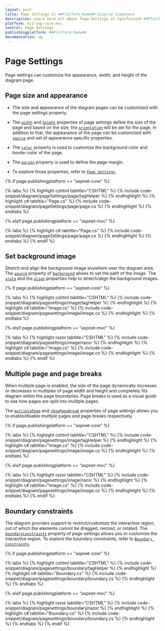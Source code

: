 ```yaml
---
layout: post
title: Page Settings in ##Platform_Name## Diagram Component
description: Learn here all about Page Settings in Syncfusion® ##Platform_Name## Diagram component of Syncfusion Essential® JS 2 and more.
platform: ej2-asp-core-mvc
control: Page Settings
publishingplatform: ##Platform_Name##
documentation: ug
---
```



# Page Settings

Page settings can customize the appearance, width, and height of the diagram page.

## Page size and appearance

* The size and appearance of the diagram pages can be customized with the page settings property.

* The [`width`](https://help.syncfusion.com/cr/aspnetcore-js2/Syncfusion.EJ2.Diagrams.DiagramPageSettings.html#Syncfusion_EJ2_Diagrams_DiagramPageSettings_Width) and [`height`](https://help.syncfusion.com/cr/aspnetcore-js2/Syncfusion.EJ2.Diagrams.DiagramPageSettings.html#Syncfusion_EJ2_Diagrams_DiagramPageSettings_Height) properties of page settings define the size of the page and based on the size, the [`orientation`](https://help.syncfusion.com/cr/aspnetcore-js2/Syncfusion.EJ2.Diagrams.DiagramPageSettings.html#Syncfusion_EJ2_Diagrams_DiagramPageSettings_Orientation) will be set for the page. In addition to that, the appearance of the page can be customized with [`source`](https://help.syncfusion.com/cr/aspnetcore-js2/Syncfusion.EJ2.Diagrams.DiagramBackground.html#Syncfusion_EJ2_Diagrams_DiagramBackground_Source) and set of appearance specific properties.

* The [`color`](https://help.syncfusion.com/cr/aspnetcore-js2/Syncfusion.EJ2.Diagrams.DiagramBackground.html#Syncfusion_EJ2_Diagrams_DiagramBackground_Color) property is used to customize the background color and border color of the page.

* The [`margin`](https://help.syncfusion.com/cr/aspnetcore-js2/Syncfusion.EJ2.Diagrams.DiagramPageSettings.html#Syncfusion_EJ2_Diagrams_DiagramPageSettings_Margin) property is used to define the page margin.

* To explore those properties, refer to [`Page Settings`](https://help.syncfusion.com/cr/aspnetcore-js2/Syncfusion.EJ2.Diagrams.DiagramPageSettings.htmll).

{% if page.publishingplatform == "aspnet-core" %}

{% tabs %}
{% highlight cshtml tabtitle="CSHTML" %}
{% include code-snippet/diagram/pageSettings/page/tagHelper %}
{% endhighlight %}
{% highlight c# tabtitle="Page.cs" %}
{% include code-snippet/diagram/pageSettings/page/page.cs %}
{% endhighlight %}
{% endtabs %}

{% elsif page.publishingplatform == "aspnet-mvc" %}

{% tabs %}
{% highlight c# tabtitle="Page.cs" %}
{% include code-snippet/diagram/pageSettings/page/page.cs %}
{% endhighlight %}
{% endtabs %}
{% endif %}



## Set background image

Stretch and align the background image anywhere over the diagram area. The [`source`](https://help.syncfusion.com/cr/aspnetcore-js2/Syncfusion.EJ2.Diagrams.DiagramBackground.html#Syncfusion_EJ2_Diagrams_DiagramBackground_Source) property of [`background`](https://help.syncfusion.com/cr/aspnetcore-js2/Syncfusion.EJ2.Diagrams.DiagramBackground.html) allows to set the path of the image. The [`scale`](https://help.syncfusion.com/cr/aspnetcore-js2/Syncfusion.EJ2.Diagrams.DiagramBackground.html#Syncfusion_EJ2_Diagrams_DiagramBackground_Scale) and the [`align`](https://help.syncfusion.com/cr/aspnetcore-js2/Syncfusion.EJ2.Diagrams.DiagramBackground.html#Syncfusion_EJ2_Diagrams_DiagramBackground_Align) properties help to stretch/align the background images.


{% if page.publishingplatform == "aspnet-core" %}

{% tabs %}
{% highlight cshtml tabtitle="CSHTML" %}
{% include code-snippet/diagram/pagesettings/image/tagHelper %}
{% endhighlight %}
{% highlight c# tabtitle="Image.cs" %}
{% include code-snippet/diagram/pagesettings/image/image.cs %}
{% endhighlight %}
{% endtabs %}

{% elsif page.publishingplatform == "aspnet-mvc" %}

{% tabs %}
{% highlight razor tabtitle="CSHTML" %}
{% include code-snippet/diagram/pagesettings/image/razor %}
{% endhighlight %}
{% highlight c# tabtitle="Image.cs" %}
{% include code-snippet/diagram/pagesettings/image/image.cs %}
{% endhighlight %}
{% endtabs %}
{% endif %}



## Multiple page and page breaks

When multiple page is enabled, the size of the page dynamically increases or decreases in multiples of page width and height and completely fits diagram within the page boundaries. Page breaks is used as a visual guide to see how pages are split into multiple pages.

The [`multiplePage`](https://help.syncfusion.com/cr/aspnetcore-js2/Syncfusion.EJ2.Diagrams.DiagramPageSettings.html#Syncfusion_EJ2_Diagrams_DiagramPageSettings_MultiplePage) and [`showPageBreak`](https://help.syncfusion.com/cr/aspnetcore-js2/Syncfusion.EJ2.Diagrams.DiagramPageSettings.html#Syncfusion_EJ2_Diagrams_DiagramPageSettings_ShowPageBreaks) properties of page settings allows you to enable/disable multiple pages and page breaks respectively.

{% if page.publishingplatform == "aspnet-core" %}

{% tabs %}
{% highlight cshtml tabtitle="CSHTML" %}
{% include code-snippet/diagram/pagesettings/image/tagHelper %}
{% endhighlight %}
{% highlight c# tabtitle="Image.cs" %}
{% include code-snippet/diagram/pagesettings/image/image.cs %}
{% endhighlight %}
{% endtabs %}

{% elsif page.publishingplatform == "aspnet-mvc" %}

{% tabs %}
{% highlight razor tabtitle="CSHTML" %}
{% include code-snippet/diagram/pagesettings/image/razor %}
{% endhighlight %}
{% highlight c# tabtitle="Image.cs" %}
{% include code-snippet/diagram/pagesettings/image/image.cs %}
{% endhighlight %}
{% endtabs %}
{% endif %}



## Boundary constraints

The diagram provides support to restrict/customize the interactive region, out of which the elements cannot be dragged, resized, or rotated. The [`boundaryConstraints`](https://help.syncfusion.com/cr/aspnetcore-js2/Syncfusion.EJ2.Diagrams.BoundaryConstraints.html) property of page settings allows you to customize the interactive region. To explore the boundary constraints, refer to [`Boundary Constraints`](https://help.syncfusion.com/cr/aspnetcore-js2/Syncfusion.EJ2.Diagrams.BoundaryConstraints.html).

{% if page.publishingplatform == "aspnet-core" %}

{% tabs %}
{% highlight cshtml tabtitle="CSHTML" %}
{% include code-snippet/diagram/pagesettings/boundary/tagHelper %}
{% endhighlight %}
{% highlight c# tabtitle="Boundary.cs" %}
{% include code-snippet/diagram/pagesettings/boundary/boundary.cs %}
{% endhighlight %}
{% endtabs %}

{% elsif page.publishingplatform == "aspnet-mvc" %}

{% tabs %}
{% highlight razor tabtitle="CSHTML" %}
{% include code-snippet/diagram/pagesettings/boundary/razor %}
{% endhighlight %}
{% highlight c# tabtitle="Boundary.cs" %}
{% include code-snippet/diagram/pagesettings/boundary/boundary.cs %}
{% endhighlight %}
{% endtabs %}
{% endif %}

